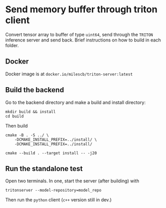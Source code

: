 # Send memory buffer through triton client

Convert tensor array to buffer of type `uint64`, send through the `TRITON` inference server and send back. Brief instructions on how to build in each folder. 

## Docker

Docker image is at `docker.io/milescb/triton-server:latest`

## Build the backend

Go to the backend directory and make a build and install directory:

```
mkdir build && install
cd build
```

Then build

```
cmake -B . -S ../ \
    -DCMAKE_INSTALL_PREFIX=../install/ \
    -DCMAKE_INSTALL_PREFIX=../install/

cmake --build . --target install -- -j20
```

## Run the standalone test

Open two terminals. In one, start the server (after building) with

```
tritonserver --model-repository=model_repo
```

Then run the `python` client (`c++` version still in dev.)